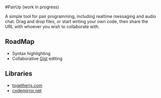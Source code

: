#PairUp (work in progress)

A simple tool for pair programming, including realtime messaging and audio chat. Drag and drop files, or start writing your own code, then share the URL with whoever you wish to collaborate with.

## RoadMap

* Syntax highlighting
* Collaborative [Gist](gist.github.com) editing

## Libraries

* [togetherjs.com](https://togetherjs.com/)
* [codemirror.net](http://codemirror.net/)